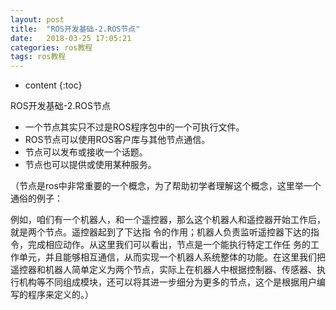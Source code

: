 ```yaml
---
layout: post
title:  "ROS开发基础-2.ROS节点"
date:   2018-03-25 17:05:21
categories: ros教程
tags: ros教程
---
```


* content
{:toc}

ROS开发基础-2.ROS节点
<!--more-->


- 一个节点其实只不过是ROS程序包中的一个可执行文件。
- ROS节点可以使用ROS客户库与其他节点通信。
- 节点可以发布或接收一个话题。
- 节点也可以提供或使用某种服务。

（节点是ros中非常重要的一个概念，为了帮助初学者理解这个概念，这里举一个通俗的例子：

例如，咱们有一个机器人，和一个遥控器，那么这个机器人和遥控器开始工作后，就是两个节点。遥控器起到了下达指 令的作用；机器人负责监听遥控器下达的指令，完成相应动作。从这里我们可以看出，节点是一个能执行特定工作任 务的工作单元，并且能够相互通信，从而实现一个机器人系统整体的功能。在这里我们把遥控器和机器人简单定义为两个节点，实际上在机器人中根据控制器、传感器、执行机构等不同组成模块，还可以将其进一步细分为更多的节点，这个是根据用户编写的程序来定义的。）
